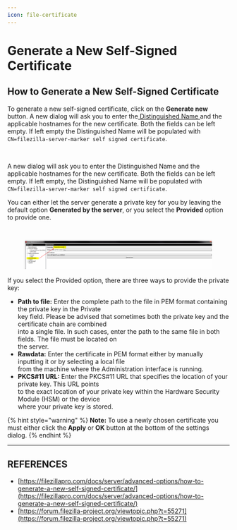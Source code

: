 ```yaml
---
icon: file-certificate
---
```


# Generate a New Self-Signed Certificate

## How to Generate a New Self-Signed Certificate

To generate a new self-signed certificate, click on the **Generate new** button. A new dialog will ask you to enter the[ Distinguished Name ](https://filezillapro.com/docs/server/basic-usage-instructions-server/server-common-terminology/)and the applicable hostnames for the new certificate. Both the fields can be left empty. If left empty the Distinguished Name will be populated with `CN=filezilla-server-marker self signed certificate`.

<figure><img src="https://filezillapro.com/wp-content/uploads/2024/09/screenshot_generate_self_signed_certificate-1024x694.png" alt=""><figcaption></figcaption></figure>

A new dialog will ask you to enter the Distinguished Name and the applicable hostnames for the new certificate. Both the fields can be left empty. If left empty, the Distinguished Name will be populated with\
`CN=filezilla-server-marker self signed certificate`.

You can either let the server generate a private key for you by leaving the default option **Generated by the server**, or you select the **Provided** option to provide one.

<figure><img src="https://filezillapro.com/wp-content/uploads/2024/09/screenshot_provided_self_signed_certificate-1024x694.png" alt=""><figcaption></figcaption></figure>

<figure><img src="../../.gitbook/assets/image (10) (1).png" alt=""><figcaption></figcaption></figure>

If you select the Provided option, there are three ways to provide the private key:

* **Path to file:** Enter the complete path to the file in PEM format containing the private key in the Private\
  key field. Please be advised that sometimes both the private key and the certificate chain are combined\
  into a single file. In such cases, enter the path to the same file in both fields. The file must be located on\
  the server.
* **Rawdata:** Enter the certificate in PEM format either by manually inputting it or by selecting a local file\
  from the machine where the Administration interface is running.
* **PKCS#11 URL:** Enter the PKCS#11 URL that specifies the location of your private key. This URL points\
  to the exact location of your private key within the Hardware Security Module (HSM) or the device\
  where your private key is stored.

{% hint style="warning" %}
**Note:** To use a newly chosen certificate you must either click the **Apply** or **OK** button at the bottom of the settings dialog.
{% endhint %}



***

## REFERENCES

* [https://filezillapro.com/docs/server/advanced-options/how-to-generate-a-new-self-signed-certificate/](https://filezillapro.com/docs/server/advanced-options/how-to-generate-a-new-self-signed-certificate/)
* [https://forum.filezilla-project.org/viewtopic.php?t=55271](https://forum.filezilla-project.org/viewtopic.php?t=55271)
